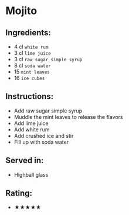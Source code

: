 # Mojito

## Ingredients:
- 4 cl `white rum`
- 3 cl `lime juice`
- 3 cl `raw sugar simple syrup`
- 8 cl `soda water`
- 15 `mint leaves`
- 16 `ice cubes`

## Instructions:
- Add raw sugar simple syrup
- Muddle the mint leaves to release the flavors
- Add lime juice
- Add white rum
- Add crushed ice and stir
- Fill up with soda water


## Served in:
- Highball glass

## Rating:
- ★★★★★